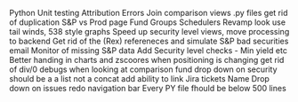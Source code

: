Python Unit testing
Attribution Errors
Join comparison views .py files get rid of duplication
S&P vs Prod page
Fund Groups
Schedulers
Revamp look use tail winds, 538 style graphs
Speed up security level views, move processing to backend
Get rid of the (Rex) refereneces and simulate
S&P bad securities email
Monitor of missing S&P data
Add Security level checks - Min yield etc
Better handing in charts and zscoores when positioning is changing
get rid of div/0 debugs when looking at comparison
fund drop down on security should be a a list not a concat
add ability to link Jira tickets
Name Drop down on issues
redo navigation bar
Every PY file fhould be below 500 lines






